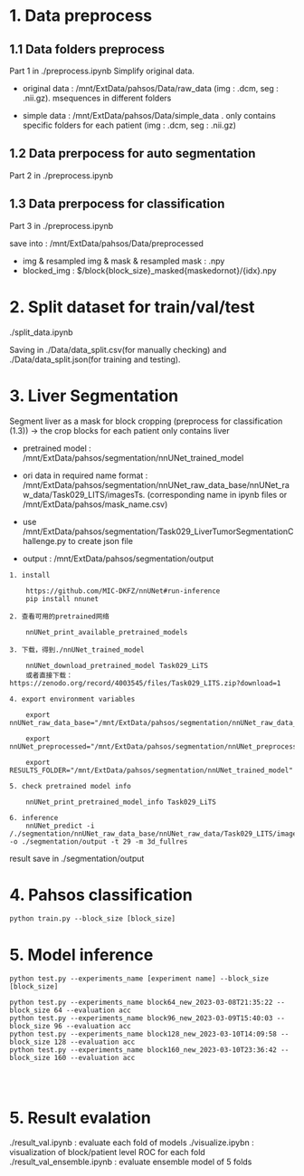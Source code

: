 # 1. Data preprocess 
## 1.1 Data folders preprocess
Part 1 in ./preprocess.ipynb
Simplify original data.

- original data : /mnt/ExtData/pahsos/Data/raw_data (img : .dcm, seg : .nii.gz). msequences in different folders 

- simple data : /mnt/ExtData/pahsos/Data/simple_data . only contains specific folders for each patient (img : .dcm, seg : .nii.gz)

## 1.2 Data prerpocess for auto segmentation
Part 2 in ./preprocess.ipynb

## 1.3 Data prerpocess for classification
Part 3 in ./preprocess.ipynb

save into : /mnt/ExtData/pahsos/Data/preprocessed 

- img & resampled img & mask & resampled mask : .npy
- blocked_img : $/block{block_size}_masked{maskedornot}/{idx}.npy

# 2. Split dataset for train/val/test
./split_data.ipynb

Saving in ./Data/data_split.csv(for manually checking) and ./Data/data_split.json(for training and testing). 

# 3. Liver Segmentation

Segment liver as a mask for block cropping (preprocess for classification (1.3)) -> the crop blocks for each patient only contains liver

- pretrained model : /mnt/ExtData/pahsos/segmentation/nnUNet_trained_model

- ori data in required name format : /mnt/ExtData/pahsos/segmentation/nnUNet_raw_data_base/nnUNet_raw_data/Task029_LITS/imagesTs. (corresponding name in ipynb files or /mnt/ExtData/pahsos/mask_name.csv)

- use /mnt/ExtData/pahsos/segmentation/Task029_LiverTumorSegmentationChallenge.py to create json file

- output : /mnt/ExtData/pahsos/segmentation/output

```
1. install

    https://github.com/MIC-DKFZ/nnUNet#run-inference
    pip install nnunet

2. 查看可用的pretrained网络

    nnUNet_print_available_pretrained_models

3. 下载，得到./nnUNet_trained_model

    nnUNet_download_pretrained_model Task029_LiTS
    或者直接下载：https://zenodo.org/record/4003545/files/Task029_LITS.zip?download=1

4. export environment variables 

    export nnUNet_raw_data_base="/mnt/ExtData/pahsos/segmentation/nnUNet_raw_data_base"

    export nnUNet_preprocessed="/mnt/ExtData/pahsos/segmentation/nnUNet_preprocessed"
    
    export RESULTS_FOLDER="/mnt/ExtData/pahsos/segmentation/nnUNet_trained_model"

5. check pretrained model info 

    nnUNet_print_pretrained_model_info Task029_LiTS

6. inference 
    nnUNet_predict -i /./segmentation/nnUNet_raw_data_base/nnUNet_raw_data/Task029_LITS/imagesTs -o ./segmentation/output -t 29 -m 3d_fullres

```
result save in ./segmentation/output



# 4. Pahsos classification
```
python train.py --block_size [block_size]
```


# 5. Model inference
```
python test.py --experiments_name [experiment name] --block_size [block_size]

python test.py --experiments_name block64_new_2023-03-08T21:35:22 --block_size 64 --evaluation acc
python test.py --experiments_name block96_new_2023-03-09T15:40:03 --block_size 96 --evaluation acc
python test.py --experiments_name block128_new_2023-03-10T14:09:58 --block_size 128 --evaluation acc
python test.py --experiments_name block160_new_2023-03-10T23:36:42 --block_size 160 --evaluation acc




```

# 5. Result evalation
./result_val.ipynb : evaluate each fold of models 
./visualize.ipybn : visualization of block/patient level ROC for each fold
./result_val_ensemble.ipynb : evaluate ensemble model of 5 folds 





